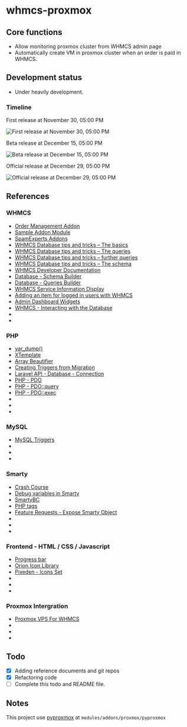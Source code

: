 # whmcs-proxmox

## Core functions
- Allow monitoring proxmox cluster from WHMCS admin page
- Automatically create VM in proxmox cluster when an order is paid in WHMCS.

## Development status
- Under heavily development.

### Timeline
First release at November 30, 05:00 PM

![First release at November 30, 05:00 PM](https://img1.niftyimages.com/4s5/o50/m3m)

Beta release at December 15, 05:00 PM

![Beta release at December 15, 05:00 PM](https://img1.niftyimages.com/4s5/d50/k3m)

Official release at December 29, 05:00 PM

![Official release at December 29, 05:00 PM](https://img1.niftyimages.com/4s5/r50/j3m)

## References 
### WHMCS 
- [Order Management Addon](https://github.com/dylanhansch/whmcs-order-management)
- [Sample Addon Module](https://github.com/WHMCS/sample-addon-module)
- [SpamExperts Addons](https://github.com/SpamExperts/whmcs-addon)
- [WHMCS Database tips and tricks – The basics](https://www.whmcs.guru/development/whmcs-database-tips-tricks-basics/)
- [WHMCS Database tips and tricks – The queries](https://www.whmcs.guru/development/whmcs-database-tips-tricks-queries/)
- [WHMCS Database tips and tricks – further queries](https://www.whmcs.guru/development/whmcs-database-tips-tricks-queries-2/)
- [WHMCS Database tips and tricks – The schema](https://www.whmcs.guru/development/whmcs-database-tips-tricks-schema/)
- [WHMCS Developer Documentation](https://developers.whmcs.com/)
- [Database - Schema Builder](https://laravel.com/docs/4.2/schema)
- [Database - Queries Builder](https://laravel.com/docs/4.2/queries)
- [WHMCS Service Information Display](https://www.whmcs.guru/whmcs-modifications/whmcs-v6-service-information-display/)
- [Adding an item for logged in users with WHMCS](https://www.whmcs.guru/whmcs-modifications/adding-item-logged-users-whmcs/)
- [Admin Dashboard Widgets](https://developers.whmcs.com/addon-modules/admin-dashboard-widgets/)
- [WHMCS - Interacting with the Database](https://developers.whmcs.com/advanced/db-interaction/)
- []()
- []()

### PHP
- [var_dump()](https://www.w3resource.com/php/function-reference/var_dump.php)
- [XTemplate](https://mynukeviet.net/lap-trinh-php/xtemplate-tach-ma-php-va-html-trong-lap-trinh-php-147.html)
- [Array Beautifier](http://phillihp.com/toolz/php-array-beautifier/)
- [Creating Triggers from Migration](https://laracasts.com/discuss/channels/general-discussion/creating-triggers-from-migration)
- [Laravel API - Database - Connection](https://laravel.com/api/5.3/Illuminate/Database/Connection.html)
- [PHP - PDO](http://php.net/PDO)
- [PHP - PDO::query](http://php.net/manual/en/pdo.query.php)
- [PHP - PDO::exec](http://php.net/manual/en/pdo.exec.php)
- []()
- []()
- []()

### MySQL
- [MySQL Triggers](https://www.w3resource.com/mysql/mysql-triggers.php)
- []()
- []()
- []()

### Smarty
- [Crash Course](https://www.smarty.net/crash_course)
- [Debug variables in Smarty](https://stackoverflow.com/questions/2431763/how-to-debug-variables-in-smarty-like-in-php-var-dump)
- [SmartyBC](https://www.smarty.net/docs/en/bc.tpl)
- [PHP tags](https://www.smarty.net/docsv2/en/language.function.php.tpl)
- [Feature Requests - Expose Smarty Object](https://requests.whmcs.com/topic/expose-smarty-object)
- []()
- []()
- []()

### Frontend - HTML / CSS / Javascript
- [Progress bar](https://www.w3schools.com/howto/howto_js_progressbar.asp)
- [Orion Icon Library](https://orioniconlibrary.com/app)
- [Pixeden - Icons Set](https://www.pixeden.com/icons-set)
- []()
- []()
- []()

### Proxmox Intergration
- [Proxmox VPS For WHMCS](https://www.docs.modulesgarden.com/Proxmox_VPS_For_WHMCS)
- []()
- []()
- []()

## Todo
- [x] Adding reference documents and git repos
- [x] Refactoring code
- [ ] Complete this todo and README file.

## Notes
This project use [pyproxmox](https://github.com/baonq-me/pyproxmox) at <code>modules/addons/proxmox/pyproxmox</code>
